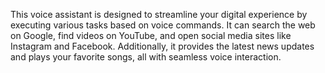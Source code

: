 This voice assistant is designed to streamline your digital experience by executing various tasks based on voice commands. It can search the web on Google, find videos on YouTube, and open social media sites like Instagram and Facebook. Additionally, it provides the latest news updates and plays your favorite songs, all with seamless voice interaction.






